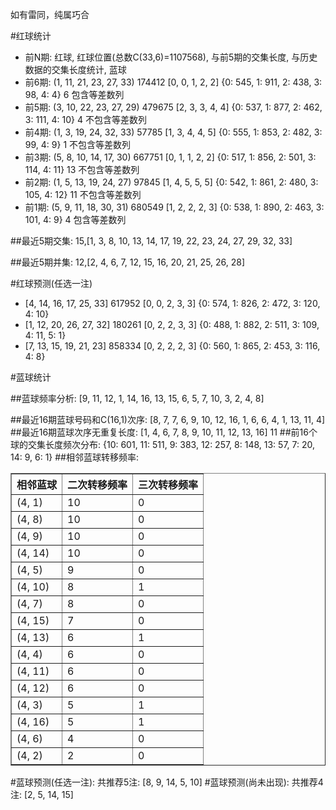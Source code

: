 <!-- 
.. title: 双色球2016104期(2016-09-06)数据分析报告
.. slug: slott-2016104-2016-09-06-report
.. date: 2016-09-07 08:00:00 UTC+08:00
.. tags: Lottery
.. link: 
.. description: 
.. type: text
-->

如有雷同，纯属巧合

<!-- TEASER_END-->

#红球统计

- 前N期: 红球, 红球位置(总数C(33,6)=1107568), 与前5期的交集长度, 与历史数据的交集长度统计, 蓝球
- 前6期: (1, 11, 21, 23, 27, 33) 174412 [0, 0, 1, 2, 2] {0: 545, 1: 911, 2: 438, 3: 98, 4: 4} 6 包含等差数列
- 前5期: (3, 10, 22, 23, 27, 29) 479675 [2, 3, 3, 4, 4] {0: 537, 1: 877, 2: 462, 3: 111, 4: 10} 4 不包含等差数列
- 前4期: (1, 3, 19, 24, 32, 33) 57785 [1, 3, 4, 4, 5] {0: 555, 1: 853, 2: 482, 3: 99, 4: 9} 1 不包含等差数列
- 前3期: (5, 8, 10, 14, 17, 30) 667751 [0, 1, 1, 2, 2] {0: 517, 1: 856, 2: 501, 3: 114, 4: 11} 13 不包含等差数列
- 前2期: (1, 5, 13, 19, 24, 27) 97845 [1, 4, 5, 5, 5] {0: 542, 1: 861, 2: 480, 3: 105, 4: 12} 11 不包含等差数列
- 前1期: (5, 9, 11, 18, 30, 31) 680549 [1, 2, 2, 2, 3] {0: 538, 1: 890, 2: 463, 3: 101, 4: 9} 4 包含等差数列

##最近5期交集:
15,[1, 3, 8, 10, 13, 14, 17, 19, 22, 23, 24, 27, 29, 32, 33]

##最近5期并集:
12,[2, 4, 6, 7, 12, 15, 16, 20, 21, 25, 26, 28]

#红球预测(任选一注)

- [4, 14, 16, 17, 25, 33] 617952 [0, 0, 2, 3, 3] {0: 574, 1: 826, 2: 472, 3: 120, 4: 10}
- [1, 12, 20, 26, 27, 32] 180261 [0, 2, 2, 3, 3] {0: 488, 1: 882, 2: 511, 3: 109, 4: 11, 5: 1}
- [7, 13, 15, 19, 21, 23] 858334 [0, 2, 2, 2, 3] {0: 560, 1: 865, 2: 453, 3: 116, 4: 8}

#蓝球统计

##蓝球频率分析:
[9, 11, 12, 1, 14, 16, 13, 15, 6, 5, 7, 10, 3, 2, 4, 8]

##最近16期蓝球号码和C(16,1)次序:
 [8, 7, 7, 6, 9, 10, 12, 16, 1, 6, 6, 4, 1, 13, 11, 4]
##最近16期蓝球次序无重复长度:
 [1, 4, 6, 7, 8, 9, 10, 11, 12, 13, 16] 11
##前16个球的交集长度频次分布:
{10: 601, 11: 511, 9: 383, 12: 257, 8: 148, 13: 57, 7: 20, 14: 9, 6: 1}
##相邻蓝球转移频率:
 <table border="1" class="table table-striped dataframe">
  <thead>
    <tr style="text-align: right;">
      <th>相邻蓝球</th>
      <th>二次转移频率</th>
      <th>三次转移频率</th>
    </tr>
  </thead>
  <tbody>
    <tr>
      <td>(4, 1)</td>
      <td>10</td>
      <td>0</td>
    </tr>
    <tr>
      <td>(4, 8)</td>
      <td>10</td>
      <td>0</td>
    </tr>
    <tr>
      <td>(4, 9)</td>
      <td>10</td>
      <td>0</td>
    </tr>
    <tr>
      <td>(4, 14)</td>
      <td>10</td>
      <td>0</td>
    </tr>
    <tr>
      <td>(4, 5)</td>
      <td>9</td>
      <td>0</td>
    </tr>
    <tr>
      <td>(4, 10)</td>
      <td>8</td>
      <td>1</td>
    </tr>
    <tr>
      <td>(4, 7)</td>
      <td>8</td>
      <td>0</td>
    </tr>
    <tr>
      <td>(4, 15)</td>
      <td>7</td>
      <td>0</td>
    </tr>
    <tr>
      <td>(4, 13)</td>
      <td>6</td>
      <td>1</td>
    </tr>
    <tr>
      <td>(4, 4)</td>
      <td>6</td>
      <td>0</td>
    </tr>
    <tr>
      <td>(4, 11)</td>
      <td>6</td>
      <td>0</td>
    </tr>
    <tr>
      <td>(4, 12)</td>
      <td>6</td>
      <td>0</td>
    </tr>
    <tr>
      <td>(4, 3)</td>
      <td>5</td>
      <td>1</td>
    </tr>
    <tr>
      <td>(4, 16)</td>
      <td>5</td>
      <td>1</td>
    </tr>
    <tr>
      <td>(4, 6)</td>
      <td>4</td>
      <td>0</td>
    </tr>
    <tr>
      <td>(4, 2)</td>
      <td>2</td>
      <td>0</td>
    </tr>
  </tbody>
</table>
#蓝球预测(任选一注):
共推荐5注: [8, 9, 14, 5, 10]
#蓝球预测(尚未出现):
共推荐4注: [2, 5, 14, 15]

